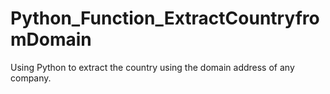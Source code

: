 # Python_Function_ExtractCountryfromDomain
Using Python to extract the country using the domain address of any company.

